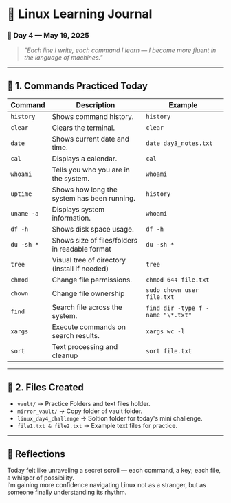 # 🐧 Linux Learning Journal

### 📅 Day 4 — May 19, 2025

> _"Each line I write, each command I learn — I become more fluent in the language of machines."_

---

## 🔹 1. Commands Practiced Today

| Command     | Description                                    | Example                           |
| ----------- | ---------------------------------------------- | --------------------------------- |
| `history`   | Shows command history.                         | `history`                         |
| `clear`     | Clears the terminal.                           | `clear`                           |
| `date`      | Shows current date and time.                   | `date day3_notes.txt`             |
| `cal`       | Displays a calendar.                           | `cal`                             |
| `whoami`    | Tells you who you are in the system.           | `whoami`                          |
| `uptime`    | Shows how long the system has been running.    | `history`                         |
| `uname -a`  | Displays system information.                   | `whoami`                          |
| `df -h`     | Shows disk space usage.                        | `df -h`                           |
| `du -sh * ` | Shows size of files/folders in readable format | `du -sh *`                        |
| `tree `     | Visual tree of directory (install if needed)   | `tree`                            |
| `chmod `    | Change file permissions.                       | `chmod 644 file.txt`              |
| `chown `    | Change file ownership                          | `sudo chown user file.txt`        |
| `find`      | Search file across the system.                 | `find dir -type f -name "\*.txt"` |
| `xargs`     | Execute commands on search results.            | `xargs wc -l`                     |
| `sort`      | Text processing and cleanup                    | `sort file.txt`                   |

---

## 🔹 2. Files Created

- `vault/` -> Practice Folders and text files holder.
- `mirror_vault/` -> Copy folder of vault folder.
- `linux_day4_challenge` -> Soltion folder for today's mini challenge.
- `file1.txt & file2.txt` -> Example text files for practice.

---

## 💭 Reflections

Today felt like unraveling a secret scroll — each command, a key; each file, a whisper of possibility.  
I’m gaining more confidence navigating Linux not as a stranger, but as someone finally understanding its rhythm.
